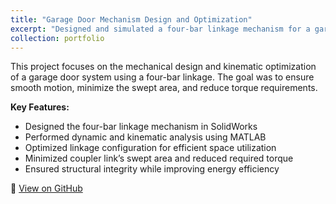 ```yaml
---
title: "Garage Door Mechanism Design and Optimization"
excerpt: "Designed and simulated a four-bar linkage mechanism for a garage door using SolidWorks and MATLAB<br/><img src='/images/Screenshot 2025-05-29 at 5.02.19 PM.png'>"
collection: portfolio
---
```


This project focuses on the mechanical design and kinematic optimization of a garage door system using a four-bar linkage. The goal was to ensure smooth motion, minimize the swept area, and reduce torque requirements.

**Key Features:**
- Designed the four-bar linkage mechanism in SolidWorks
- Performed dynamic and kinematic analysis using MATLAB
- Optimized linkage configuration for efficient space utilization
- Minimized coupler link’s swept area and reduced required torque
- Ensured structural integrity while improving energy efficiency

🔗 [View on GitHub](https://github.com/JigyanshuPati/Garage-Door-Mechanism-Design-and-Optimization-)